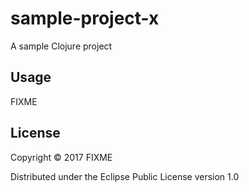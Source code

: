 # sample-project-x

A sample Clojure project

## Usage

FIXME

## License

Copyright © 2017 FIXME

Distributed under the Eclipse Public License version 1.0
